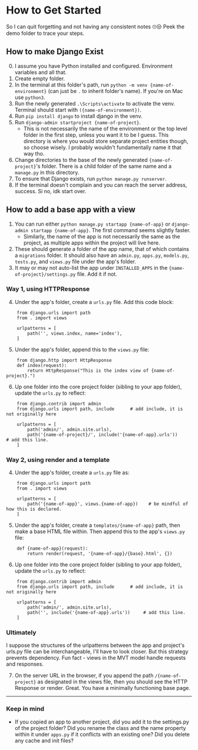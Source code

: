 # How to Get Started
So I can quit forgetting and not having any consistent notes 🙄😒 Peek the demo folder to trace your steps.

## How to make Django Exist

0. I assume you have Python installed and configured. Environment variables and all that.
1. Create empty folder.
2. In the terminal at this folder's path, run `python -m venv {name-of-environment}` (can just be `.` to inherit folder's name). If you're on Mac use `python3`.
3. Run the newly generated `.\Scripts\activate` to activate the venv. Terminal should start with `({name-of-environment})`.
4. Run `pip install django` to install django in the venv.
5. Run `django-admin startproject {name-of-project}`. 
    - This is not necessarily the name of the environment or the top level folder in the first step, unless you want it to be I guess. This directory is where you would store separate project entities though, so choose wisely. I probably wouldn't fundamentally name it that way tho.
6. Change directories to the base of the newly generated `{name-of-project}`'s folder. There is a child folder of the same name and a `manage.py` in this directory.
7. To ensure that Django exists, run `python manage.py runserver`.
8. If the terminal doesn't complain and you can reach the server address, success. Si no, idk start over.

## How to add a base app with a view

1. You can run either `python manage.py startapp {name-of-app}` or `django-admin startapp {name-of-app}`. The first command seems slightly faster.
    - Similarly, the name of the app is not necessarily the same as the project, as multiple apps within the project will live here.
2. These should generate a folder of the app name, that of which contains a `migrations` folder. It should also have an `admin.py`, `apps.py`, `models.py`, `tests.py`, and `views.py` file under the app's folder.
3. It may or may not auto-list the app under `INSTALLED_APPS` in the `{name-of-project}/settings.py` file. Add it if not.

### Way 1, using HTTPResponse

4. Under the app's folder, create a `urls.py` file. Add this code block: 
```
    from django.urls import path 
    from . import views 

    urlpatterns = [ 
        path('', views.index, name='index'), 
    ] 
```
5. Under the app's folder, append this to the `views.py` file:
```
    from django.http import HttpResponse 
    def index(request): 
        return HttpResponse("This is the index view of {name-of-project}.")
```
6. Up one folder into the core project folder (sibling to your app folder), update the `urls.py` to reflect:
```
    from django.contrib import admin
    from django.urls import path, include      # add include, it is not originally here

    urlpatterns = [
        path('admin/', admin.site.urls),
        path('{name-of-project}/', include('{name-of-app}.urls'))     # add this line.
    ]
```

### Way 2, using render and a template

4. Under the app's folder, create a `urls.py` file as: 
```
    from django.urls import path
    from . import views

    urlpatterns = [
        path('{name-of-app}', views.{name-of-app})    # be mindful of how this is declared.
    ]
```
5. Under the app's folder, create a `templates/{name-of-app}` path, then make a base HTML file within. Then append this to the app's `views.py` file:
```
    def {name-of-app}(request):
        return render(request, '{name-of-app}/{base}.html', {})
```
6. Up one folder into the core project folder (sibling to your app folder), update the `urls.py` to reflect:
```
    from django.contrib import admin
    from django.urls import path, include      # add include, it is not originally here

    urlpatterns = [
        path('admin/', admin.site.urls),
        path('', include('{name-of-app}.urls'))     # add this line.
    ]
```
### Ultimately

I suppose the structures of the urlpatterns between the app and project's urls.py file can be interchangeable, I'll have to look closer. But this strategy prevents dependency. Fun fact - views in the MVT model handle requests and responses.

7. On the server URL in the browser, if you append the path `/{name-of-project}` as designated in the views file, then you should see the HTTP Response or render. Great. You have a minimally functioning base page.

---
### Keep in mind

- If you copied an app to another project, did you add it to the settings.py of the project folder? Did you rename the class and the name property within it under `apps.py` if it conflicts with an existing one? Did you delete any cache and init files?
